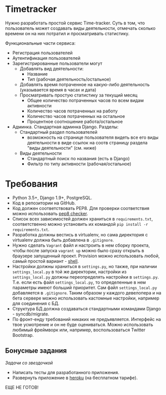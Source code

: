 # Timetracker

Нужно разработать простой сервис Time-tracker. Суть в том, что пользователь может создавать виды деятельности, отмечать сколько времени он на них потратил и просматривать статистику.

Функциональные части сервиса:

 -  Регистрация пользователей
 -  Аутентификация пользователей
 -  Зарегистрированные пользователи могут
    -  Добавлять вид деятельности:
        -  Название
        -  Тип (рабочая деятельность/остальное)
    -  Добавлять время потраченное на какую-либо деятельность (указывается время в часах и дата)
    -  Просматривать простую статистику за текущий месяц
        -  Общее количество потраченных часов по всем видам активности
        -  Количество часов потраченных на работу
        -  Количество часов потраченных на остальное
        -  Процентное соотношение работа/остальное
-  Админка. Стандартная админка Django. Разделы:
    -  Стандартный раздел пользователей
        -  возможность на странице пользователя видеть все его виды деятельности в виде ссылок на соотв страницу раздела "виды деятельности" (см. ниже)
    -  Виды деятельности
        -  Стандартный поиск по названия (есть в Django)
        -  Фильтр по типу активности (рабочая/остальное)

# Требования

- Python 3.5+, Django 1.9+, PostgreSQL.
- Код в репозитории на GitHub.
- Код должен соответствовать PEP8. Для проверки соответствия можно использовать [pep8 checker](https://pypi.python.org/pypi/pep8).
- Список всех зависимостей должен храниться в `requirements.txt`, соответственно можно установить их командой `pip install -r requirements.txt`.
- Разработка должны вестись в virtualenv, но сама директория с virtualenv должна быть добавлена в `.gitignore`.
- Нужно сделать `Vagrant` файл и настроить в нем сборку проекта, чтобы после запуска `vagrant up` можно было сразу открыть в браузере запущенный проект. Provision можно использовать любой, самый простой вариант - [shell](https://www.vagrantup.com/docs/provisioning/shell.html).
- Настройки должны храниться в `settings.py`, но также, при наличии `settings_local.py` в той же директории, настройки из `settings_local.py` должны переопределять настройки в `settings.py`. Т.е. если есть файл `settings_local.py`, то определенные в нем параметры имеют больший приоритет. Сам файл `settings_local.py` добавляется в `.gitignore`. Таким образом у каждого девелопера и на бета сервере можно использовать кастомные настройки, например для соединения с БД.
- Структура БД должна создаваться стандартными командами Django - syncdb/migrate.
- По фронт-енду требований никаких не предъявляется. Интерфейс на твое усмотрение и он не буде оцениваться. Можно использовать любимый фреймворк или, например, воспользоваться Twitter Bootstrap.

## Бонусные задания

_Задачи со звездочкой_

-  Написать тесты для разработанного приложения.
-  Развернуть приложение в [heroku](https://www.heroku.com/) (на бесплатном тарифе).

ЕЩЕ НЕ ГОТОВ!